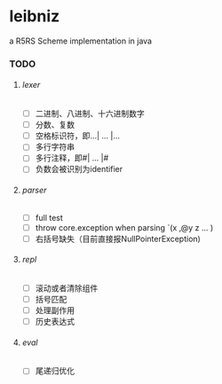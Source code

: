 # leibniz
 a R5RS Scheme implementation in java

### TODO

1. ###### lexer

   - [ ] 二进制、八进制、十六进制数字
   - [ ] 分数、复数
   - [ ] 空格标识符，即...| ... |...
   - [ ] 多行字符串
   - [ ] 多行注释，即#| ... |#
   - [ ] 负数会被识别为identifier
   
2. ###### parser
   
   - [ ] full test
   - [ ] throw core.exception when parsing `(x ,@y z ... )
   - [ ] 右括号缺失（目前直接报NullPointerException)
   
3. ###### repl
   
   - [ ] 滚动或者清除组件
   - [ ] 括号匹配
   - [ ] 处理副作用
   - [ ] 历史表达式
   
4. ###### eval

   -[ ] 尾递归优化
   